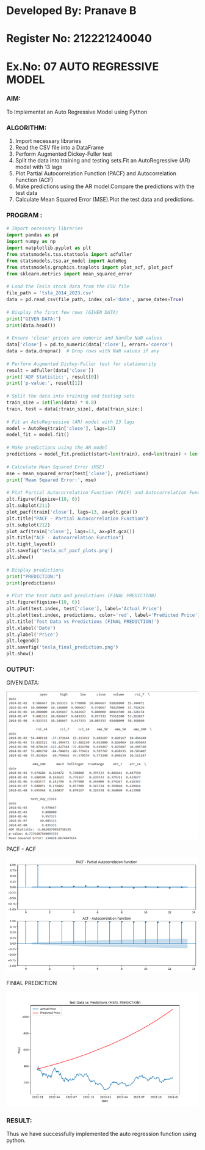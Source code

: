 # Developed By: Pranave B
# Register No: 212221240040

# Ex.No: 07                                       AUTO REGRESSIVE MODEL



### AIM:
To Implementat an Auto Regressive Model using Python
### ALGORITHM:
1. Import necessary libraries
2. Read the CSV file into a DataFrame
3. Perform Augmented Dickey-Fuller test
4. Split the data into training and testing sets.Fit an AutoRegressive (AR) model with 13 lags
5. Plot Partial Autocorrelation Function (PACF) and Autocorrelation Function (ACF)
6. Make predictions using the AR model.Compare the predictions with the test data
7. Calculate Mean Squared Error (MSE).Plot the test data and predictions.
### PROGRAM :
```python 
# Import necessary libraries
import pandas as pd
import numpy as np
import matplotlib.pyplot as plt
from statsmodels.tsa.stattools import adfuller
from statsmodels.tsa.ar_model import AutoReg
from statsmodels.graphics.tsaplots import plot_acf, plot_pacf
from sklearn.metrics import mean_squared_error

# Load the Tesla stock data from the CSV file
file_path = 'tsla_2014_2023.csv'
data = pd.read_csv(file_path, index_col='date', parse_dates=True)

# Display the first few rows (GIVEN DATA)
print("GIVEN DATA:")
print(data.head())

# Ensure 'close' prices are numeric and handle NaN values
data['close'] = pd.to_numeric(data['close'], errors='coerce')
data = data.dropna()  # Drop rows with NaN values if any

# Perform Augmented Dickey-Fuller test for stationarity
result = adfuller(data['close'])
print('ADF Statistic:', result[0])
print('p-value:', result[1])

# Split the data into training and testing sets
train_size = int(len(data) * 0.8)
train, test = data[:train_size], data[train_size:]

# Fit an AutoRegressive (AR) model with 13 lags
model = AutoReg(train['close'], lags=13)
model_fit = model.fit()

# Make predictions using the AR model
predictions = model_fit.predict(start=len(train), end=len(train) + len(test) - 1, dynamic=False)

# Calculate Mean Squared Error (MSE)
mse = mean_squared_error(test['close'], predictions)
print('Mean Squared Error:', mse)

# Plot Partial Autocorrelation Function (PACF) and Autocorrelation Function (ACF)
plt.figure(figsize=(10, 6))
plt.subplot(211)
plot_pacf(train['close'], lags=13, ax=plt.gca())
plt.title("PACF - Partial Autocorrelation Function")
plt.subplot(212)
plot_acf(train['close'], lags=13, ax=plt.gca())
plt.title("ACF - Autocorrelation Function")
plt.tight_layout()
plt.savefig('tesla_acf_pacf_plots.png')
plt.show()

# Display predictions
print("PREDICTION:")
print(predictions)

# Plot the test data and predictions (FINAL PREDICTION)
plt.figure(figsize=(10, 6))
plt.plot(test.index, test['close'], label='Actual Price')
plt.plot(test.index, predictions, color='red', label='Predicted Price')
plt.title('Test Data vs Predictions (FINAL PREDICTION)')
plt.xlabel('Date')
plt.ylabel('Price')
plt.legend()
plt.savefig('tesla_final_prediction.png')
plt.show()

```
### OUTPUT:

GIVEN DATA:

![](output.png)

PACF - ACF

![](tesla_acf_pacf_plots.png)

FINIAL PREDICTION

![](tesla_final_prediction.png)

### RESULT:
Thus we have successfully implemented the auto regression function using python.
